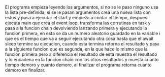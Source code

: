 El programa empieza leyendo los argumentos, si no se le paso ninguno usa la lista pre-definida, si se le pasan argumentos crea una nueva lista con estos y pasa a ejecutar el start y empieza a contar el tiempo, despues ejecuta main que crea el event loop, transforma las corrutinas en task y pasa a  la funcion chain devolviendo lanzando primera y ejecutando la funcion primera, en esta se da un numero aleatorio guardado en la variable i que es el tiempo que va a seguir ejecutando otra cosa hasta que el await sleep termine su ejecucion, cuando esta termina retorna el resultado y pasa a la siguiente funcion que es segunda, en la que hace lo mismo que la funcion primera pero a diferencia el resultado de esta muestra el resultado y lo encadena en la funcion chain con los otros resultados y muesta cuanto tiempo demoro y cuanto demoro, al finalizar el programa retorna cuanto demoro en finalizar.



